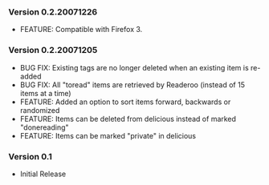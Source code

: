 ### Version 0.2.20071226 ###
  * FEATURE: Compatible with Firefox 3.

### Version 0.2.20071205 ###
  * BUG FIX: Existing tags are no longer deleted when an existing item is re-added
  * BUG FIX: All "toread" items are retrieved by Readeroo (instead of 15 items at a time)
  * FEATURE: Added an option to sort items forward, backwards or randomized
  * FEATURE: Items can be deleted from delicious instead of marked "donereading"
  * FEATURE: Items can be marked "private" in delicious

### Version 0.1 ###
  * Initial Release